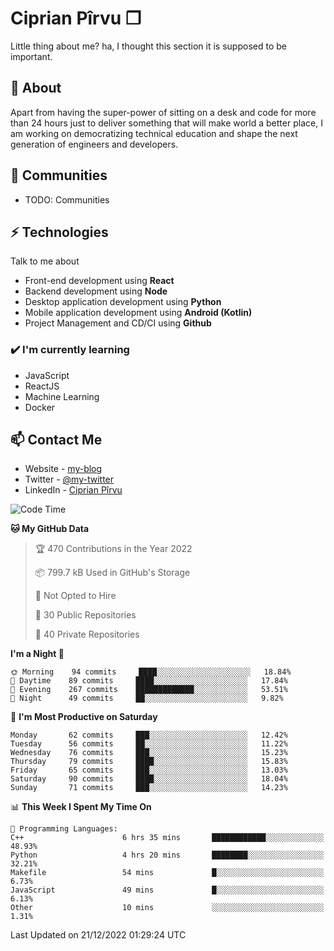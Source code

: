 # Ciprian Pîrvu ❐

Little thing about me? ha, I thought this section it is supposed to be important.

## 🧐 About

Apart from having the super-power of sitting on a desk and code for more than 24 hours just to deliver something that will make world a better place, I am working on democratizing technical education and shape the next generation of engineers and developers.

## 👯 Communities

-   TODO: Communities

## ⚡ Technologies

Talk to me about

-   Front-end development using **React**
-   Backend development using **Node**
-   Desktop application development using **Python**
-   Mobile application development using **Android (Kotlin)**
-   Project Management and CD/CI using **Github**

### ✔️ I'm currently learning

-   JavaScript
-   ReactJS
-   Machine Learning
-   Docker

## 📫 Contact Me

-   Website - [my-blog]()
-   Twitter - [@my-twitter]()
-   LinkedIn - [Ciprian Pîrvu](https://www.linkedin.com/in/p%C3%AErvu-ciprian-cristian-4415991b1/)

<!--START_SECTION:waka-->
![Code Time](http://img.shields.io/badge/Code%20Time-1%2C426%20hrs%2011%20mins-blue)

**🐱 My GitHub Data** 

> 🏆 470 Contributions in the Year 2022
 > 
> 📦 799.7 kB Used in GitHub's Storage 
 > 
> 🚫 Not Opted to Hire
 > 
> 📜 30 Public Repositories 
 > 
> 🔑 40 Private Repositories  
 > 
**I'm a Night 🦉** 

```text
🌞 Morning    94 commits     ████░░░░░░░░░░░░░░░░░░░░░   18.84% 
🌆 Daytime    89 commits     ████░░░░░░░░░░░░░░░░░░░░░   17.84% 
🌃 Evening    267 commits    █████████████░░░░░░░░░░░░   53.51% 
🌙 Night      49 commits     ██░░░░░░░░░░░░░░░░░░░░░░░   9.82%

```
📅 **I'm Most Productive on Saturday** 

```text
Monday       62 commits     ███░░░░░░░░░░░░░░░░░░░░░░   12.42% 
Tuesday      56 commits     ██░░░░░░░░░░░░░░░░░░░░░░░   11.22% 
Wednesday    76 commits     ███░░░░░░░░░░░░░░░░░░░░░░   15.23% 
Thursday     79 commits     ████░░░░░░░░░░░░░░░░░░░░░   15.83% 
Friday       65 commits     ███░░░░░░░░░░░░░░░░░░░░░░   13.03% 
Saturday     90 commits     ████░░░░░░░░░░░░░░░░░░░░░   18.04% 
Sunday       71 commits     ███░░░░░░░░░░░░░░░░░░░░░░   14.23%

```


📊 **This Week I Spent My Time On** 

```text
💬 Programming Languages: 
C++                      6 hrs 35 mins       ████████████░░░░░░░░░░░░░   48.93% 
Python                   4 hrs 20 mins       ████████░░░░░░░░░░░░░░░░░   32.21% 
Makefile                 54 mins             █░░░░░░░░░░░░░░░░░░░░░░░░   6.73% 
JavaScript               49 mins             █░░░░░░░░░░░░░░░░░░░░░░░░   6.13% 
Other                    10 mins             ░░░░░░░░░░░░░░░░░░░░░░░░░   1.31%

```


 Last Updated on 21/12/2022 01:29:24 UTC
<!--END_SECTION:waka-->
